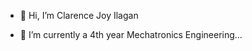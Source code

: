- 👋 Hi, I’m Clarence Joy Ilagan

- 🌱 I’m currently a 4th year Mechatronics Engineering...


<!---
ClarenceJoyIlagan/ClarenceJoyIlagan is a ✨ special ✨ repository because its `README.md` (this file) appears on your GitHub profile.
You can click the Preview link to take a look at your changes.
--->
